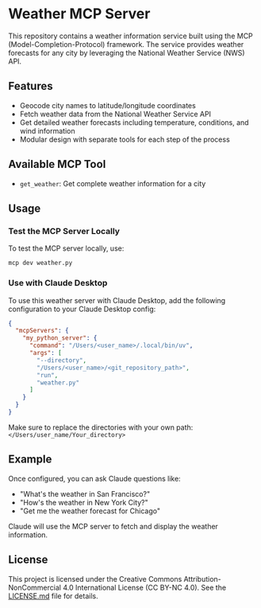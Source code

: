 # Weather MCP Server

This repository contains a weather information service built using the MCP (Model-Completion-Protocol) framework. The service provides weather forecasts for any city by leveraging the National Weather Service (NWS) API.

## Features

- Geocode city names to latitude/longitude coordinates
- Fetch weather data from the National Weather Service API
- Get detailed weather forecasts including temperature, conditions, and wind information
- Modular design with separate tools for each step of the process

## Available MCP Tool

- `get_weather`: Get complete weather information for a city

## Usage

### Test the MCP Server Locally

To test the MCP server locally, use:

```
mcp dev weather.py
```

### Use with Claude Desktop

To use this weather server with Claude Desktop, add the following configuration to your Claude Desktop config:

```json
{
  "mcpServers": {
    "my_python_server": {
      "command": "/Users/<user_name>/.local/bin/uv",
      "args": [
        "--directory",
        "/Users/<user_name>/<git_repository_path>",
        "run",
        "weather.py"
      ]
    }
  }
}
```

Make sure to replace the directories with your own path: `</Users/user_name/Your_directory>`

## Example

Once configured, you can ask Claude questions like:
- "What's the weather in San Francisco?"
- "How's the weather in New York City?"
- "Get me the weather forecast for Chicago"

Claude will use the MCP server to fetch and display the weather information.

## License

This project is licensed under the Creative Commons Attribution-NonCommercial 4.0 International License (CC BY-NC 4.0). See the [LICENSE.md](LICENSE.md) file for details.
